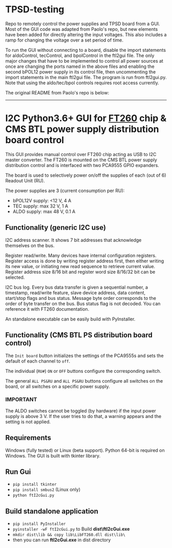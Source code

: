 # TPSD-testing
Repo to remotely control the power supplies and TPSD board from a GUI. Most of the GUI code was adapted from Paolo's repo, but new elements have been added for directly altering the input voltages. This also includes a ramp for changing the voltage over a set period of time. 

To run the GUI without connecting to a board, disable the import statements for aldoControl, tecControl, and bpolControl in the ftI2gui file. The only major changes that have to be implemented to control all power sources at once are changing the ports named in the above files and enabling the second bPOL12 power supply in its control file, then uncommenting the import statements in the main ftI2gui file. The program is run from ftI2gui.py. Note that using the aldo/tec/bpol controls requires root access currently.

The original README from Paolo's repo is below:
***
# I2C Python3.6+ GUI for [FT260](https://www.ftdichip.com/Products/ICs/FT260.html) chip & CMS BTL power supply distribution board control

This GUI provides manual control over FT260 chip acting as USB to I2C master converter.
The FT260 is mounted on the CMS BTL power supply distribution control and is interfaced with two PCA9555 GPIO expanders.

The board is used to selectively power on/off the supplies of each (out of 6) Readout Unit (RU).

The power supplies are 3 (current consumption per RU):
* bPOL12V supply: <12 V, 4 A 
* TEC supply: max 32 V, 1 A
* ALDO supply: max 48 V, 0.1 A

## Functionality (generic I2C use)

I2C address scanner. It shows 7 bit addresses that acknowledge themselves on the bus.

Register read/write. Many devices have internal configuration registers. Register access is done by writing register 
address first, then either writing its new value, or initiating new read sequence to retrieve current value.
Register address size 8/16 bit and register word size 8/16/32 bit can be selected.     

I2C bus log. Every bus data transfer is given a sequential number, a timestamp, read/write feature,
slave device address, data content, start/stop flags and bus status.
Message byte order corresponds to the order of byte transfer on the bus.
Bus status flag is not decoded. You can reference it with FT260 documentation.

An standalone executable can be easily build with PyInstaller.

## Functionality (CMS BTL PS distribution board control)

The `Init board` button initializes the settings of the PCA9555s and sets the default of each channel to `off`.

The individual (`RU#`) `ON` or `OFF` buttons configure the corresponding switch.

The general `ALL PS&RU` and `ALL PS&RU` buttons configure all switches on the board, or all switches on a specific
power supply.

### IMPORTANT

The ALDO switches cannot be toggled (by hardware) if the input power supply is above 3 V.
If the user tries to do that, a warning appears and the setting is not applied.

## Requirements

Windows (fully tested) or Linux (beta support). Python 64-bit is required on Windows.
The GUI is built with tkinter library.

## Run Gui

* `pip install tkinter`
* `pip install smbus2` (Linux only)
* `python ftI2cGui.py`

## Build standalone application

* `pip install PyInstaller`
* `pyinstaller -wF ftI2cGui.py` to Build **dist\ftI2cGui.exe**
* `mkdir dist\lib && copy lib\LibFT260.dll dist\lib\`
* then you can run **ftI2cGui.exe** in dist directory
